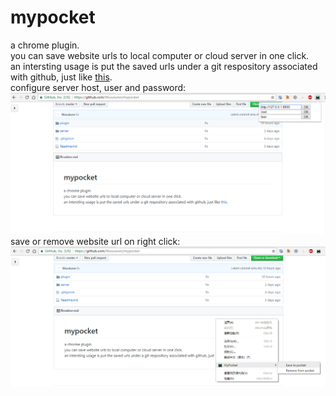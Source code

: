 # mypocket
a chrome plugin.  
you can save website urls to local computer or cloud server in one click.  
an intersting usage is put the saved urls under a git respository associated with github, just like [this](https://github.com/Wusuluren/mypocket-bookmarks).  
configure server host, user and password:  
![pic](https://github.com/Wusuluren/mypocket/blob/master/pic/conf.png)  
save or remove website url on right click:   
![pic](https://github.com/Wusuluren/mypocket/blob/master/pic/click.png)  